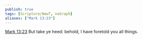 ```yaml
---
publish: true
tags: [Scripture/NewT, noGraph]
aliases: ["Mark 13:23"]
---
```

[Mark 13:23](https://churchofjesuschrist.org/study/scriptures/nt/mark/13?lang=eng&id=p23#p23) But take ye heed: behold, I have foretold you all things.
